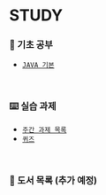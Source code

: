 # STUDY 

### 📝 기초 공부
  - [`JAVA 기본`](https://github.com/sanscout1/javaStudy/tree/main/src/Java_Lecture)



<br>


### ⌨️ 실습 과제
  - [`주간 과제 목록`](https://github.com/sanscout1/javaStudy/tree/main/src/Java_assignments)
  - [`퀴즈`](https://github.com/sanscout1/javaStudy/tree/main/src/Java_Test/shinsegaeTranning/javaBasic)

<br>

### 📗 도서 목록 (추가 예정)

<br>

